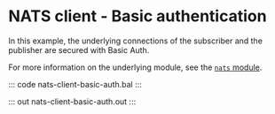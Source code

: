 # NATS client - Basic authentication

In this example, the underlying connections of the subscriber and the publisher are secured with Basic Auth.

For more information on the underlying module, see the [`nats` module](https://lib.ballerina.io/ballerinax/nats/latest).

::: code nats-client-basic-auth.bal :::

::: out nats-client-basic-auth.out :::

